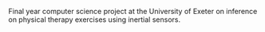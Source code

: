 Final year computer science project at the University of Exeter on inference on physical therapy exercises using inertial sensors.


